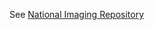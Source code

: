 See [National Imaging Repository](https://nhsdigital.github.io/national-imaging-repository-specification/)
